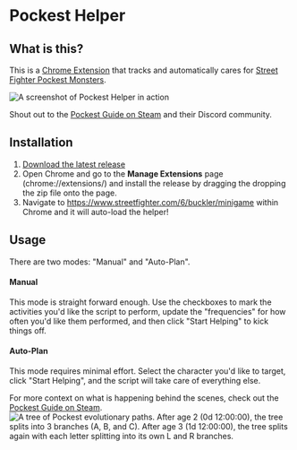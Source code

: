 # Pockest Helper

## What is this?

This is a [Chrome Extension](chrome://extensions/) that tracks and automatically cares for [Street Fighter Pockest Monsters](https://www.streetfighter.com/6/buckler/minigame).

![A screenshot of Pockest Helper in action](https://i.imgur.com/JbNsGP3.jpg)

Shout out to the [Pockest Guide on Steam](https://steamcommunity.com/sharedfiles/filedetails/?id=3003515624) and their Discord community.

## Installation

1. [Download the latest release](https://github.com/folklorelabs/pockest-helper/releases/latest)
2. Open Chrome and go to the **Manage Extensions** page (chrome://extensions/) and install the release by dragging the dropping the zip file onto the page.
3. Navigate to https://www.streetfighter.com/6/buckler/minigame within Chrome and it will auto-load the helper!

## Usage

There are two modes: "Manual" and "Auto-Plan".

#### Manual

This mode is straight forward enough. Use the checkboxes to mark the activities you'd like the script to perform, update the "frequencies" for how often you'd like them performed, and then click "Start Helping" to kick things off.

#### Auto-Plan

This mode requires minimal effort. Select the character you'd like to target, click "Start Helping", and the script will take care of everything else.

For more context on what is happening behind the scenes, check out the [Pockest Guide on Steam](https://steamcommunity.com/sharedfiles/filedetails/?id=3003515624).
![A tree of Pockest evolutionary paths. After age 2 (0d 12:00:00), the tree splits into 3 branches (A, B, and C). After age 3 (1d 12:00:00), the tree splits again with each letter splitting into its own L and R branches.](https://steamuserimages-a.akamaihd.net/ugc/2233283241947427052/827EBBB3FA1C8E3B98E94551F18476DF03DE069E/)